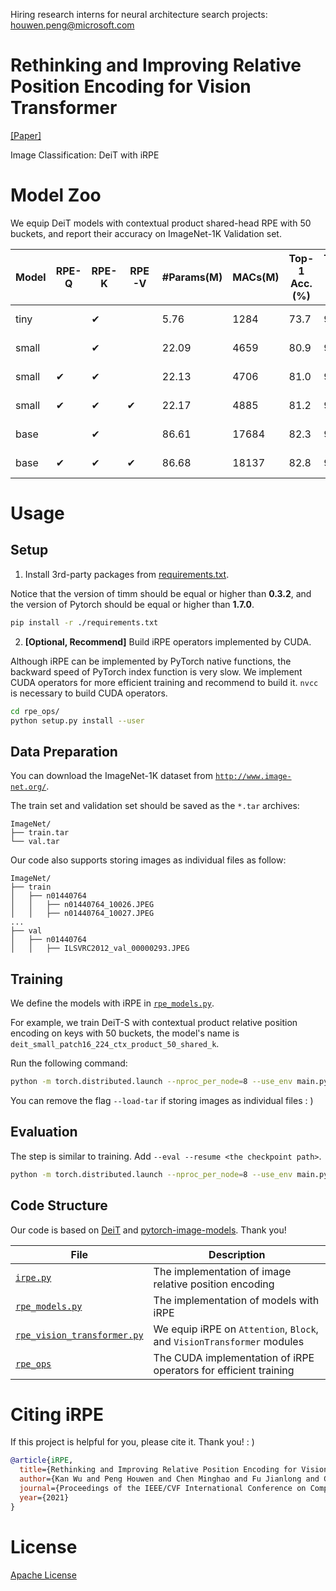 Hiring research interns for neural architecture search projects: houwen.peng@microsoft.com

# Rethinking and Improving Relative Position Encoding for Vision Transformer

[[Paper]](https://houwenpeng.com/publications/iRPE.pdf)

Image Classification: DeiT with iRPE

# Model Zoo

We equip DeiT models with contextual product shared-head RPE with 50 buckets, and report their accuracy on ImageNet-1K Validation set.

Model | RPE-Q | RPE-K | RPE-V | #Params(M) | MACs(M) | Top-1 Acc.(%) | Top-5 Acc.(%) | Link | Log
----- | ----- | ----- | ----- | ---------- | ------- | ------------- | ------------- | ---- | ---
tiny | | ✔ | | 5.76 | 1284 | 73.7 | 92.0 | [link](https://github.com/wkcn/iRPE-model-zoo/releases/download/1.0/deit_tiny_patch16_224_ctx_product_50_shared_k.pth) | [log](https://github.com/wkcn/iRPE-model-zoo/releases/download/1.0/log_deit_tiny_patch16_224_ctx_product_50_shared_k.txt), [detail](https://github.com/wkcn/iRPE-model-zoo/releases/download/1.0/detail_deit_tiny_patch16_224_ctx_product_50_shared_k.log)
small | | ✔ | | 22.09 | 4659 | 80.9 | 95.4 | [link](https://github.com/wkcn/iRPE-model-zoo/releases/download/1.0/deit_small_patch16_224_ctx_product_50_shared_k.pth) | [log](https://github.com/wkcn/iRPE-model-zoo/releases/download/1.0/log_deit_small_patch16_224_ctx_product_50_shared_k.txt), [detail](https://github.com/wkcn/iRPE-model-zoo/releases/download/1.0/detail_deit_small_patch16_224_ctx_product_50_shared_k.log)
small | ✔ | ✔ | | 22.13 | 4706 | 81.0 | 95.5 | [link](https://github.com/wkcn/iRPE-model-zoo/releases/download/1.0/deit_small_patch16_224_ctx_product_50_shared_qk.pth) | [log](https://github.com/wkcn/iRPE-model-zoo/releases/download/1.0/log_deit_small_patch16_224_ctx_product_50_shared_qk.txt), [detail](https://github.com/wkcn/iRPE-model-zoo/releases/download/1.0/detail_deit_small_patch16_224_ctx_product_50_shared_qk.log)
small | ✔ | ✔ | ✔ | 22.17 | 4885 | 81.2 | 95.5 | [link](https://github.com/wkcn/iRPE-model-zoo/releases/download/1.0/deit_small_patch16_224_ctx_product_50_shared_qkv.pth) | [log](https://github.com/wkcn/iRPE-model-zoo/releases/download/1.0/log_deit_small_patch16_224_ctx_product_50_shared_qkv.txt), [detail](https://github.com/wkcn/iRPE-model-zoo/releases/download/1.0/detail_deit_small_patch16_224_ctx_product_50_shared_qkv.log)
base | | ✔ | | 86.61 | 17684 | 82.3 | 95.9 | [link](https://github.com/wkcn/iRPE-model-zoo/releases/download/1.0/deit_base_patch16_224_ctx_product_50_shared_k.pth) | [log](https://github.com/wkcn/iRPE-model-zoo/releases/download/1.0/log_deit_base_patch16_224_ctx_product_50_shared_k.txt), [detail](https://github.com/wkcn/iRPE-model-zoo/releases/download/1.0/detail_deit_base_patch16_224_ctx_product_50_shared_k.log)
base | ✔ | ✔ | ✔ | 86.68 | 18137 | 82.8 | 96.1 | [link](https://github.com/wkcn/iRPE-model-zoo/releases/download/1.0/deit_base_patch16_224_ctx_product_50_shared_qkv.pth) | [log](https://github.com/wkcn/iRPE-model-zoo/releases/download/1.0/log_deit_base_patch16_224_ctx_product_50_shared_qkv.txt), [detail](https://github.com/wkcn/iRPE-model-zoo/releases/download/1.0/detail_deit_base_patch16_224_ctx_product_50_shared_qkv.log)

# Usage

## Setup
1. Install 3rd-party packages from [requirements.txt](./requirements.txt).

Notice that the version of timm should be equal or higher than **0.3.2**, and the version of Pytorch should be equal or higher than **1.7.0**.
```bash
pip install -r ./requirements.txt
```

2. **[Optional, Recommend]** Build iRPE operators implemented by CUDA.

Although iRPE can be implemented by PyTorch native functions, the backward speed of PyTorch index function is very slow. We implement CUDA operators for more efficient training and recommend to build it.
`nvcc` is necessary to build CUDA operators.
```bash
cd rpe_ops/
python setup.py install --user
```

## Data Preparation

You can download the ImageNet-1K dataset from [`http://www.image-net.org/`](http://www.image-net.org/).

The train set and validation set should be saved as the `*.tar` archives:

```
ImageNet/
├── train.tar
└── val.tar
```

Our code also supports storing images as individual files as follow:
```
ImageNet/
├── train
│   ├── n01440764
│   │   ├── n01440764_10026.JPEG
│   │   ├── n01440764_10027.JPEG
...
├── val
│   ├── n01440764
│   │   ├── ILSVRC2012_val_00000293.JPEG
```

## Training
We define the models with iRPE in [`rpe_models.py`](./rpe_models.py).

For example, we train DeiT-S with contextual product relative position encoding on keys with 50 buckets, the model's name is `deit_small_patch16_224_ctx_product_50_shared_k`.

Run the following command:
```bash
python -m torch.distributed.launch --nproc_per_node=8 --use_env main.py --model deit_small_patch16_224_ctx_product_50_shared_k --batch-size 128 --data-path ./ImageNet/ --output_dir ./outputs/ --load-tar
```

You can remove the flag `--load-tar` if storing images as individual files : )

## Evaluation
The step is similar to training. Add `--eval --resume <the checkpoint path>`.
```bash
python -m torch.distributed.launch --nproc_per_node=8 --use_env main.py --model deit_small_patch16_224_ctx_product_50_shared_k --batch-size 128 --data-path ./ImageNet/ --output_dir ./outputs/ --load-tar --eval --resume deit_small_patch16_224_ctx_product_50_shared_k.pth
```

## Code Structure

Our code is based on [DeiT](https://github.com/facebookresearch/deit) and [pytorch-image-models](https://github.com/rwightman/pytorch-image-models). Thank you!

File | Description
-----|------------
[`irpe.py`](./irpe.py) | The implementation of image relative position encoding
[`rpe_models.py`](./rpe_models.py) | The implementation of models with iRPE
[`rpe_vision_transformer.py`](./rpe_vision_transformer.py) | We equip iRPE on `Attention`, `Block`, and `VisionTransformer` modules
[`rpe_ops`](./rpe_ops) | The CUDA implementation of iRPE operators for efficient training

# Citing iRPE
If this project is helpful for you, please cite it. Thank you! : )

```bibtex
@article{iRPE,
  title={Rethinking and Improving Relative Position Encoding for Vision Transformer},
  author={Kan Wu and Peng Houwen and Chen Minghao and Fu Jianlong and Chao Hongyang},
  journal={Proceedings of the IEEE/CVF International Conference on Computer Vision},
  year={2021}
}
```

# License
[Apache License](./LICENSE)

